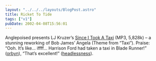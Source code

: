 ```yaml
---
layout: "../../../layouts/BlogPost.astro"
title: Ricket To Tide
tags: ["v1"]
pubDate: 2002-04-08T15:56:01
---
```


Anglepoised presents LJ Kruzer&#8217;s [Since I Took A Taxi][1] (MP3, 5,828k) &#8211; a stunning reworking of Bob James&#8217; Angela (Theme from &#8220;Taxi&#8221;). Praise: &#8220;Ooh. It&#8217;s like&#8230; iffff&#8230; Harrison Ford had taken a taxi in Blade Runner!&#8221; ([orbyn][2]), &#8220;That&#8217;s excellent!&#8221; ([headlessness][3]).

[1]: http://www.ljkruzer.co.uk/mp3/LJ_Kruzer_-_Since_I_Took_A_Taxi.mp3
[2]: http://www.orbyn.com/cult/
[3]: http://headlessness.com/

